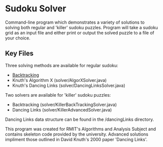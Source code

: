 # Sudoku Solver

Command-line program which demonstrates a variety of solutions to solving both regular and 'killer' sudoku puzzles.
Program will take a sudoku grid as an input file and either print or output the solved puzzle to a file of your choice.

## Key Files

Three solving methods are available for regular sudoku:
- [Backtracking](solver/BackTrackingSolver.java)
- Knuth's Algorithm X (solver/AlgorXSolver.java)
- Knuth's Dancing Links (solver/DancingLinksSolver.java)

Two solvers are available for 'killer' sudoku puzzles:
- Backtracking (solver/KillerBackTrackingSolver.java)
- Dancing Links (solver/KillerAdvancedSolver.java)

Dancing Links data structure can be found in the /dancingLinks 
directory.

This program was created for RMIT's Algorithms and Analysis Subject and contains skeleton code provided by the university.
Advanced solutions impliment those outlined in David Knuth's 2000 paper 'Dancing Links'.
